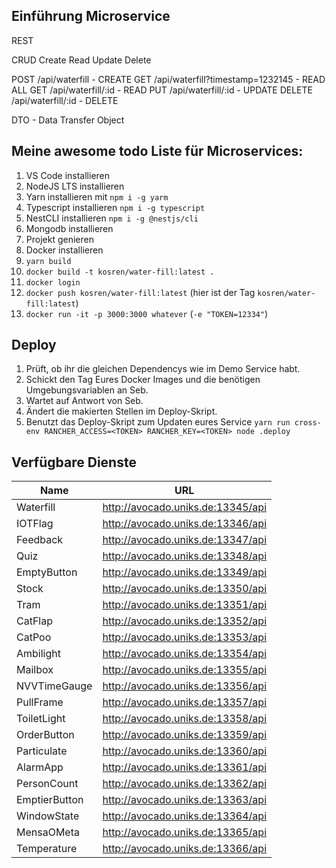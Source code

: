 ## Einführung Microservice
REST

CRUD
Create
Read
Update
Delete

POST    /api/waterfill - CREATE
GET     /api/waterfill?timestamp=1232145 - READ ALL
GET     /api/waterfill/:id - READ
PUT     /api/waterfill/:id - UPDATE
DELETE  /api/waterfill/:id - DELETE

DTO - Data Transfer Object

## Meine awesome todo Liste für Microservices:
1.  VS Code installieren
2.  NodeJS LTS installieren
3.  Yarn installieren mit `npm i -g yarm`
4.  Typescript installieren `npm i -g typescript`
5.  NestCLI installieren `npm i -g @nestjs/cli`
6.  Mongodb installieren
7.  Projekt genieren
8.  Docker installieren
9.  `yarn build`
10. `docker build -t kosren/water-fill:latest .`
11. `docker login`
12. `docker push kosren/water-fill:latest` (hier ist der Tag `kosren/water-fill:latest`)
13. `docker run -it -p 3000:3000 whatever` (`-e "TOKEN=12334"`)

## Deploy
1. Prüft, ob ihr die gleichen Dependencys wie im Demo Service habt.
2. Schickt den Tag Eures Docker Images und die benötigen Umgebungsvariablen an Seb.
3. Wartet auf Antwort von Seb.
4. Ändert die makierten Stellen im Deploy-Skript.
5. Benutzt das Deploy-Skript zum Updaten eures Service `yarn run cross-env RANCHER_ACCESS=<TOKEN> RANCHER_KEY=<TOKEN> node .deploy`

## Verfügbare Dienste
| Name          | URL                                 |
|---------------|-------------------------------------|
| Waterfill     | http://avocado.uniks.de:13345/api   |
| IOTFlag       | http://avocado.uniks.de:13346/api   |
| Feedback      | http://avocado.uniks.de:13347/api   |
| Quiz          | http://avocado.uniks.de:13348/api   |
| EmptyButton   | http://avocado.uniks.de:13349/api   |
| Stock         | http://avocado.uniks.de:13350/api   |
| Tram          | http://avocado.uniks.de:13351/api   |
| CatFlap       | http://avocado.uniks.de:13352/api   |
| CatPoo        | http://avocado.uniks.de:13353/api   |
| Ambilight     | http://avocado.uniks.de:13354/api   |
| Mailbox       | http://avocado.uniks.de:13355/api   |
| NVVTimeGauge  | http://avocado.uniks.de:13356/api   |
| PullFrame     | http://avocado.uniks.de:13357/api   |
| ToiletLight   | http://avocado.uniks.de:13358/api   |
| OrderButton   | http://avocado.uniks.de:13359/api   |
| Particulate   | http://avocado.uniks.de:13360/api   |
| AlarmApp      | http://avocado.uniks.de:13361/api   |
| PersonCount   | http://avocado.uniks.de:13362/api   |
| EmptierButton | http://avocado.uniks.de:13363/api   |
| WindowState   | http://avocado.uniks.de:13364/api   |
| MensaOMeta    | http://avocado.uniks.de:13365/api   |
| Temperature   | http://avocado.uniks.de:13366/api   |